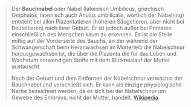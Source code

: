 > Der **Bauchnabel** oder Nabel (lateinisch Umbilicus, griechisch Omphalos, lateinisch auch Anulus umbilicalis, wörtlich der Nabelring) entsteht bei allen Plazentatieren (höheren Säugetieren, aber nicht bei Beuteltieren) nach ihrer Geburt. Er ist jedoch außer bei Primaten einschließlich des Menschen kaum zu erkennen. Es ist die Stelle mittig auf der Vorderseite des Bauchs, an der während der Schwangerschaft beim Heranwachsen im Mutterleib die Nabelschnur herausgewachsen ist, die über die Plazenta die für das Leben und Wachstum notwendigen Stoffe mit dem Blutkreislauf der Mutter austauscht.
>
> Nach der Geburt und dem Entfernen der Nabelschnur verwächst der Bauchnabel und verschließt sich. Er kann als einzige physiologische Narbe bezeichnet werden, da es sich bei der Nabelschnur um Gewebe des Embryos, nicht der Mutter, handelt.
> [Wikipedia](https://de.wikipedia.org/wiki/Bauchnabel)